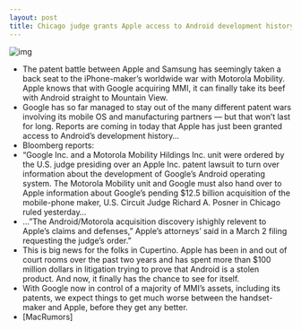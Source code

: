 ```yaml
---
layout: post
title: Chicago judge grants Apple access to Android development history
---
```

![img](http://media.idownloadblog.com/wp-content/uploads/2012/03/android.jpg)
* The patent battle between Apple and Samsung has seemingly taken a back seat to the iPhone-maker’s worldwide war with Motorola Mobility. Apple knows that with Google acquiring MMI, it can finally take its beef with Android straight to Mountain View.
* Google has so far managed to stay out of the many different patent wars involving its mobile OS and manufacturing partners — but that won’t last for long. Reports are coming in today that Apple has just been granted access to Android’s development history…
* Bloomberg reports:
* “Google Inc. and a Motorola Mobility Hildings Inc. unit were ordered by the U.S. judge presiding over an Apple Inc. patent lawsuit to turn over information about the development of Google’s Android operating system. The Motorola Mobility unit and Google must also hand over to Apple information about Google’s pending $12.5 billion acquisition of the mobile-phone maker, U.S. Circuit Judge Richard A. Posner in Chicago ruled yesterday…
* …”The Android/Motorola acquisition discovery ishighly relevent to Apple’s claims and defenses,” Apple’s attorneys’ said in a March 2 filing requesting the judge’s order.”
* This is big news for the folks in Cupertino. Apple has been in and out of court rooms over the past two years and has spent more than $100 million dollars in litigation trying to prove that Android is a stolen product. And now, it finally has the chance to see for itself.
* With Google now in control of a majority of MMI’s assets, including its patents, we expect things to get much worse between the handset-maker and Apple, before they get any better.
* [MacRumors]

